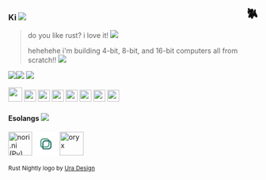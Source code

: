 [<img align="right" src="b-removebg-preview (1).png" width="22" height="22">](https://github.com/LabRicecat)

### Ki <img src="https://nukocities.neocities.org/nuko/act/cat432.gif">
> do you like rust? i love it! <img src="https://nukocities.neocities.org/nuko/act/cat89.gif">
>
> hehehehe i'm building 4-bit, 8-bit, and 16-bit computers all from scratch!! <img src="https://nukocities.neocities.org/nuko/act/cat30.gif">

<img src="https://nukocities.neocities.org/nuko/sets/cat158.gif"><img src="https://nukocities.neocities.org/nuko/sets/cat159.gif">
<img src="https://nukocities.neocities.org/nuko/sets/cat326.gif">

[<img src="https://www.whatrustisit.com/images/rust-logo-nightly.svg" width="28px" height="29px">](https://www.rust-lang.org/)
[<img src="https://upload.wikimedia.org/wikipedia/commons/c/cf/Lua-Logo.svg" width="24px" height="24px">](https://www.lua.org/)
[<img src="https://upload.wikimedia.org/wikipedia/commons/c/c3/Python-logo-notext.svg" width="24px" height="24px">](https://www.python.org/)
[<img src="https://upload.wikimedia.org/wikipedia/commons/4/4c/Typescript_logo_2020.svg" width="24px" height="24px">](https://www.typescriptlang.org/)
[<img src="https://upload.wikimedia.org/wikipedia/commons/3/37/Kotlin_Icon_2021.svg" width="24px" height="24px">](https://www.kotlinlang.org/)
[<img src="https://upload.wikimedia.org/wikipedia/commons/1/18/ISO_C%2B%2B_Logo.svg" width="24px" height="24px">](https://en.wikipedia.org/wiki/C%2B%2B)
[<img src="https://upload.wikimedia.org/wikipedia/commons/1/1c/Haskell-Logo.svg" width="24px" height="24">](https://www.haskell.org/)
[<img src="https://aplwiki.com/images/c/c6/APL_logo.png" width="24px" height="24">](https://aplwiki.com/)

#### Esolangs <img src="https://nukocities.neocities.org/nuko/act/cat491.gif">
[<img title="nori.ni (Py)" src="https://github.com/mkukiro/nori.ni/blob/main/.meow/nori.fi.svg" width="48" height="48">](https://github.com/mkukiro/nori.ni)
[<img title="nori.io (Lua)" src="noriioicon.svg" width="48px" height="48px">](https://github.com/mkukiro/nori.io)
[<img title="oryx" src="https://github.com/mkukiro/oryx/blob/main/.meow/oryx.svg" width="48px" height="48px">](https://github.com/mkukiro/oryx)

<sup>Rust Nightly logo by [Ura Design](https://ura.design/en/)<sup/>
